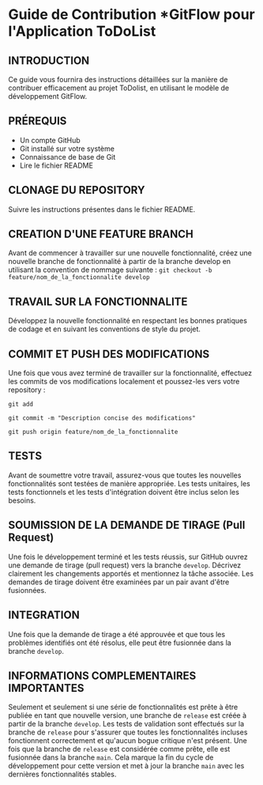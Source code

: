 # Guide de Contribution *GitFlow pour l'Application ToDoList

## INTRODUCTION

Ce guide vous fournira des instructions détaillées sur la manière de contribuer efficacement au projet ToDolist, en utilisant le modèle de développement GitFlow.

## PRÉREQUIS

- Un compte GitHub
- Git installé sur votre système
- Connaissance de base de Git
- Lire le fichier README

## CLONAGE DU REPOSITORY

Suivre les instructions présentes dans le fichier README.

## CREATION D'UNE FEATURE BRANCH

Avant de commencer à travailler sur une nouvelle fonctionnalité, créez une nouvelle branche de fonctionnalité à partir de la branche develop en utilisant la convention de nommage suivante : ``git checkout -b feature/nom_de_la_fonctionnalite develop``

## TRAVAIL SUR LA FONCTIONNALITE

Développez la nouvelle fonctionnalité en respectant les bonnes pratiques de codage et en suivant les conventions de style du projet.

## COMMIT ET PUSH DES MODIFICATIONS

Une fois que vous avez terminé de travailler sur la fonctionnalité, effectuez les commits de vos modifications localement et poussez-les vers votre repository :

``git add``

``git commit -m "Description concise des modifications"``

``git push origin feature/nom_de_la_fonctionnalite``

## TESTS

Avant de soumettre votre travail, assurez-vous que toutes les nouvelles fonctionnalités sont testées de manière appropriée. Les tests unitaires, les tests fonctionnels et les tests d'intégration doivent être inclus selon les besoins.

## SOUMISSION DE LA DEMANDE DE TIRAGE (Pull Request)

Une fois le développement terminé et les tests réussis, sur GitHub ouvrez une demande de tirage (pull request) vers la branche ``develop``. Décrivez clairement les changements apportés et mentionnez la tâche associée. Les demandes de tirage doivent être examinées par un pair avant d'être fusionnées.

## INTEGRATION

Une fois que la demande de tirage a été approuvée et que tous les problèmes identifiés ont été résolus, elle peut être fusionnée dans la branche ``develop``.

## INFORMATIONS COMPLEMENTAIRES IMPORTANTES

Seulement et seulement si une série de fonctionnalités est prête à être publiée en tant que nouvelle version, une branche de ``release`` est créée à partir de la branche ``develop``.
Les tests de validation sont effectués sur la branche de ``release`` pour s'assurer que toutes les fonctionnalités incluses fonctionnent correctement et qu'aucun bogue critique n'est présent.
Une fois que la branche de ``release`` est considérée comme prête, elle est fusionnée dans la branche ``main``. Cela marque la fin du cycle de développement pour cette version et met à jour la branche ``main`` avec les dernières fonctionnalités stables.
